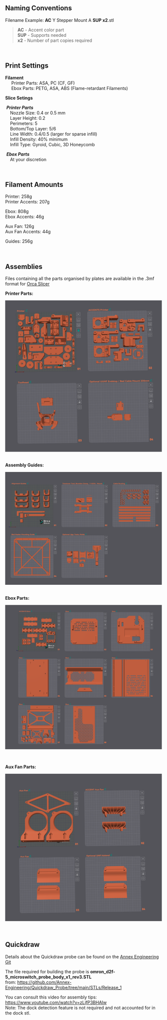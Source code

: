 ## Naming Conventions

Filename Example: **AC** Y Stepper Mount A **SUP x2**.stl

> **AC** - Accent color part  
> **SUP** - Supports needed  
> **x2** - Number of part copies required

<br>

## Print Settings

**Filament**  
&nbsp;&nbsp;&nbsp;&nbsp; Printer Parts: ASA, PC (CF, GF)  
&nbsp;&nbsp;&nbsp;&nbsp;&nbsp;Ebox Parts:  PETG, ASA, ABS (Flame-retardant Filaments)  

**Slice Setings**

&nbsp;***Printer Parts***  
&nbsp;&nbsp;&nbsp;&nbsp;Nozzle Size: 0.4 or 0.5 mm  
&nbsp;&nbsp;&nbsp;&nbsp;Layer Height: 0.2  
&nbsp;&nbsp;&nbsp;&nbsp;Perimeters: 5  
&nbsp;&nbsp;&nbsp;&nbsp;Bottom/Top Layer: 5/6  
&nbsp;&nbsp;&nbsp;&nbsp;Line Width: 0.4/0.5 (larger for sparse infill)  
&nbsp;&nbsp;&nbsp;&nbsp;Infill Density: 40% minimum  
&nbsp;&nbsp;&nbsp;&nbsp;Infill Type: Gyroid, Cubic, 3D Honeycomb  

&nbsp;_**Ebox Parts**_  
&nbsp;&nbsp;&nbsp;&nbsp;At your discretion  

<br>


## Filament Amounts

Printer: 258g  
Printer Accents: 207g

Ebox: 808g  
Ebox Accents: 46g

Aux Fan: 126g  
Aux Fan Accents: 44g

Guides: 256g  

<br>

## Assemblies

Files containing all the parts organised by plates are available in the .3mf format for [Orca Slicer](https://github.com/SoftFever/OrcaSlicer)

**Printer Parts:**  <br>

![Preview](/Images/prev_o_printer.png)  
<br>

**Assembly Guides:**  <br>

![Preview](/Images/prev_o_other.png)  
<br>

**Ebox Parts:**  <br>

![Preview](/Images/prev_o_ebox.png)

<br>

**Aux Fan Parts:**  <br>

![Preview](/Images/prev_o_auxfan.png)

<br>



## Quickdraw

Details about the Quickdraw probe can be found on the [Annex Engineering Git](https://github.com/Annex-Engineering/Quickdraw_Probe/tree/main)

The file required for building the probe is **omron_d2f-5_microswitch_probe_body_x1_rev3.STL**<br>
from: https://github.com/Annex-Engineering/Quickdraw_Probe/tree/main/STLs/Release_1

You can consult this video for assembly tips: https://www.youtube.com/watch?v=zLjfP3BHAIw  
Note: The dock detection feature is not required and not accounted for in the dock stl.
